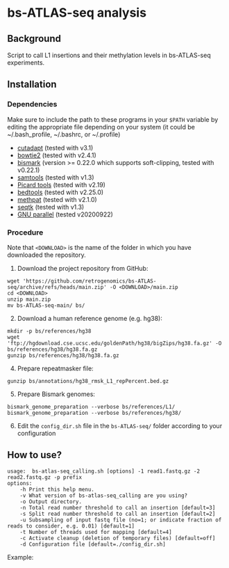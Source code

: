 # bs-ATLAS-seq analysis
## Background
Script to call L1 insertions and their methylation levels in bs-ATLAS-seq experiments.

## Installation
### Dependencies
Make sure to include the path to these programs in your `$PATH` variable by editing the appropriate file depending on your system (it could be ~/.bash_profile, ~/.bashrc, or ~/.profile)
- [cutadapt](https://github.com/marcelm/cutadapt) (tested with v3.1)
- [bowtie2](http://bowtie-bio.sourceforge.net/bowtie2/index.shtml) (tested with v2.4.1)
- [bismark](https://github.com/FelixKrueger/Bismark) (version >= 0.22.0 which supports soft-clipping, tested with v0.22.1)
- [samtools](http://www.htslib.org) (tested with v1.3)
- [Picard tools](http://broadinstitute.github.io/picard/) (tested with v2.19)
- [bedtools](https://github.com/arq5x/bedtools2) (tested with v2.25.0)
- [methpat](https://bjpop.github.io/methpat/) (tested with v2.1.0)
- [seqtk](https://github.com/lh3/seqtk) (tested with v1.3)
- [GNU parallel](https://www.gnu.org/software/parallel/) (tested v20200922)

### Procedure
Note that `<DOWNLOAD>` is the name of the folder in which you have downloaded the repository.

1. Download the project repository from GitHub:
```
wget 'https://github.com/retrogenomics/bs-ATLAS-seq/archive/refs/heads/main.zip' -O <DOWNLOAD>/main.zip
cd <DOWNLOAD>
unzip main.zip
mv bs-ATLAS-seq-main/ bs/
```
2. Download a human reference genome (e.g. hg38):
```
mkdir -p bs/references/hg38
wget 'ftp://hgdownload.cse.ucsc.edu/goldenPath/hg38/bigZips/hg38.fa.gz' -O bs/references/hg38/hg38.fa.gz
gunzip bs/references/hg38/hg38.fa.gz
```
4. Prepare repeatmasker file:
```
gunzip bs/annotations/hg38_rmsk_L1_repPercent.bed.gz
```
5. Prepare Bismark genomes:
```
bismark_genome_preparation --verbose bs/references/L1/
bismark_genome_preparation --verbose bs/references/hg38/
```
6. Edit the `config_dir.sh` file in the `bs-ATLAS-seq/` folder according to your configuration

## How to use?
```
usage:	bs-atlas-seq_calling.sh [options] -1 read1.fastq.gz -2 read2.fastq.gz -p prefix
options:
	-h Print this help menu.
	-v What version of bs-atlas-seq_calling are you using?
	-o Output directory.
	-n Total read number threshold to call an insertion [default=3]
	-s Split read number threshold to call an insertion [default=2]
	-u Subsampling of input fastq file (no=1; or indicate fraction of reads to consider, e.g. 0.01) [default=1]
	-t Number of threads used for mapping [default=4]
	-c Activate cleanup (deletion of temporary files) [default=off]
	-d Configuration file [default=./config_dir.sh]
```
Example:
```
